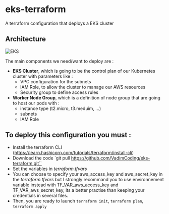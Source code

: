 # eks-terraform
A terraform configuration that deploys a EKS cluster

## Architecture
![EKS](https://user-images.githubusercontent.com/17970350/177563284-000f679f-c55e-46b4-b99f-10ca84ede7f5.png)

The main components we need/want to deploy are : 
- **EKS Cluster**, which is going to be the control plan of our Kubernetes cluster with parameters like : 
    - VPC configuration for the subnets
    - IAM Role, to allow the cluster to manage our AWS resources
    - Security group to define access rules
- **Worker Node Group**, which is a definition of node group that are going to host our pods with :
    - instance type (t2.micro, t3.meduim, ...)
    - subnets
    - IAM Role

## To deploy this configuration you must :
- Install the terraform CLI (https://learn.hashicorp.com/tutorials/terraform/install-cli)
- Download the code `git pull https://github.com/VadimCoding/eks-terraform.git``
- Set the variables in *terraform.tfvars* 
- You can choose to specify your aws_access_key and aws_secret_key in the *terraform.tfvars* but I strongly recommand you to use environnement variable instead with TF_VAR_aws_access_key and TF_VAR_aws_secret_key, its a better practise than keeping your credentials in several files.
- Then, you are ready to launch `terraform init`, `terraform plan`, `terraform apply`
